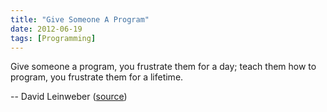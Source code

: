 ```yaml
---
title: "Give Someone A Program"
date: 2012-06-19
tags: [Programming]
---
```


Give someone a program, you frustrate them for a day; teach them how to program, you frustrate them for a lifetime.

-- David Leinweber ([source][source])

[source]: https://twitter.com/CodeWisdom/status/215070705195302912

